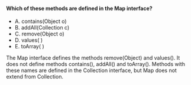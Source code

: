 #### Which of these methods are defined in the Map interface?
* A. contains(Object o)
* B. addAll(Collection c)
* C. remove(Object o)
* D. values( )
* E. toArray( )

The Map interface defines the methods remove(Object) and values().
It does not define methods contains(), addAll() and toArray().
Methods with these names are defined in the Collection interface,
but Map does not extend from Collection.